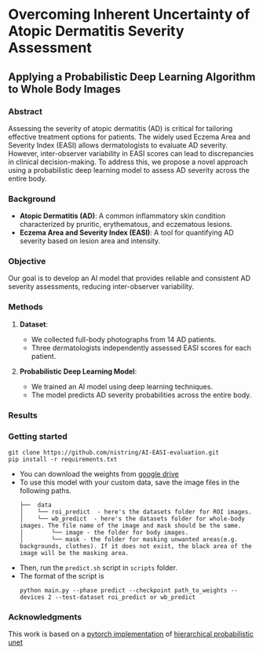 # Overcoming Inherent Uncertainty of Atopic Dermatitis Severity Assessment

## Applying a Probabilistic Deep Learning Algorithm to Whole Body Images

### Abstract

Assessing the severity of atopic dermatitis (AD) is critical for tailoring effective treatment options for patients. The widely used Eczema Area and Severity Index (EASI) allows dermatologists to evaluate AD severity. However, inter-observer variability in EASI scores can lead to discrepancies in clinical decision-making. To address this, we propose a novel approach using a probabilistic deep learning model to assess AD severity across the entire body.

### Background

- **Atopic Dermatitis (AD)**: A common inflammatory skin condition characterized by pruritic, erythematous, and eczematous lesions.
- **Eczema Area and Severity Index (EASI)**: A tool for quantifying AD severity based on lesion area and intensity.

### Objective

Our goal is to develop an AI model that provides reliable and consistent AD severity assessments, reducing inter-observer variability.

### Methods

1. **Dataset**:
   - We collected full-body photographs from 14 AD patients.
   - Three dermatologists independently assessed EASI scores for each patient.

2. **Probabilistic Deep Learning Model**:
   - We trained an AI model using deep learning techniques.
   - The model predicts AD severity probabilities across the entire body.

### Results

### Getting started
  ```
  git clone https://github.com/nistring/AI-EASI-evaluation.git
  pip install -r requirements.txt
  ```
- You can download the weights from [google drive](https://drive.google.com/drive/folders/12JEz5lnL-9r00-QR1cPN3fKRAB6o6RJr?usp=sharing)
- To use this model with your custom data, save the image files in the following paths.
  ```
  ├──  data  
  │    └── roi_predict  - here's the datasets folder for ROI images.
  │    └── wb_predict  - here's the datasets folder for whole-body images. The file name of the image and mask should be the same.
  │        └── image - the folder for body images.
  │        └── mask - the folder for masking unwanted areas(e.g. backgrounds, clothes). If it does not exist, the black area of the image will be the masking area.
  ```
- Then, run the `predict.sh` script in `scripts` folder.
- The format of the script is
  ```
  python main.py --phase predict --checkpoint path_to_weights --devices 2 --test-dataset roi_predict or wb_predict
  ```


### Acknowledgments
This work is based on a [pytorch implementation](https://github.com/Zerkoar/hierarchical_probabilistic_unet_pytorch) of [hierarchical probabilistic unet](https://arxiv.org/abs/1905.13077v1)
